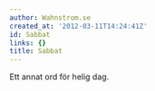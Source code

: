 ```yaml
---
author: Wahnstrom.se
created_at: '2012-03-11T14:24:41Z'
id: Sabbat
links: {}
title: Sabbat
---
```


Ett annat ord för helig dag.